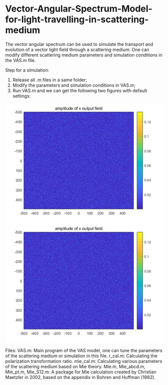 # Vector-Angular-Spectrum-Model-for-light-travelling-in-scattering-medium
The vector angular spectrum can be used to simulate the transport and evolution of a vector light field through a scattering medium.
One can modify different scattering medium parameters and simulation conditions in the VAS.m file.

Step for a simulation:
1. Release all .m files in a same folder;
2. Modify the parameters and simulation conditions in VAS.m;
3. Run VAS.m and we can get the following two figures with default settings:

![image1](1.jpg)    ![image1](1.jpg)

Files:
VAS.m: Main program of the VAS model, one can tune the parameters of the scattering medium or simulation in this file.
r_cal.m: Calculating the polarization transformation ratio.
mie_cal.m: Calculating various parameters of the scattering medium based on Mie theory.
Mie.m, Mie_abcd.m, Mie_pt.m, Mie_S12.m: A package for Mie calculation created by Christian Maetzler in 2002, based on the appendix in Bohren and Huffman (1982).
